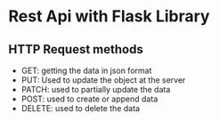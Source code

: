 # Rest Api with Flask Library

## HTTP Request methods

- GET: getting the data in json format
- PUT: Used to update the object at the server
- PATCH: used to partially update the data
- POST: used to create or append data
- DELETE: used to delete the data